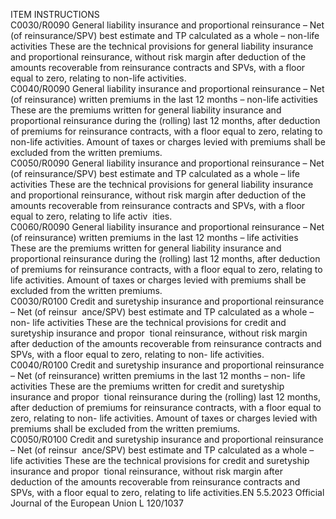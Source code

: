  
ITEM  INSTRUCTIONS  
C0030/R0090  General liability insurance and 
proportional reinsurance – Net 
(of reinsurance/SPV) best 
estimate and TP calculated as a 
whole – non-life activities  These are the technical provisions for general liability insurance and proportional 
reinsurance, without risk margin after deduction of the amounts recoverable from 
reinsurance contracts and SPVs, with a floor equal to zero, relating to non-life 
activities.  
C0040/R0090  General liability insurance and 
proportional reinsurance – Net 
(of reinsurance) written 
premiums in the last 12 
months – non-life activities  These are the premiums written for general liability insurance and proportional 
reinsurance during the (rolling) last 12 months, after deduction of premiums for 
reinsurance contracts, with a floor equal to zero, relating to non-life activities. 
Amount of taxes or charges levied with premiums shall be excluded from the 
written premiums.  
C0050/R0090  General liability insurance and 
proportional reinsurance – Net 
(of reinsurance/SPV) best 
estimate and TP calculated as a 
whole – life activities  These are the technical provisions for general liability insurance and proportional 
reinsurance, without risk margin after deduction of the amounts recoverable from 
reinsurance contracts and SPVs, with a floor equal to zero, relating to life activ ­
ities.  
C0060/R0090  General liability insurance and 
proportional reinsurance – Net 
(of reinsurance) written 
premiums in the last 12 
months – life activities  These are the premiums written for general liability insurance and proportional 
reinsurance during the (rolling) last 12 months, after deduction of premiums for 
reinsurance contracts, with a floor equal to zero, relating to life activities. Amount 
of taxes or charges levied with premiums shall be excluded from the written 
premiums.  
C0030/R0100  Credit and suretyship 
insurance and proportional 
reinsurance – Net (of reinsur ­
ance/SPV) best estimate and TP 
calculated as a whole – non- 
life activities  These are the technical provisions for credit and suretyship insurance and propor ­
tional reinsurance, without risk margin after deduction of the amounts recoverable 
from reinsurance contracts and SPVs, with a floor equal to zero, relating to non- 
life activities.  
C0040/R0100  Credit and suretyship 
insurance and proportional 
reinsurance – Net (of 
reinsurance) written premiums 
in the last 12 months – non- 
life activities  These are the premiums written for credit and suretyship insurance and propor ­
tional reinsurance during the (rolling) last 12 months, after deduction of 
premiums for reinsurance contracts, with a floor equal to zero, relating to non- 
life activities. Amount of taxes or charges levied with premiums shall be excluded 
from the written premiums.  
C0050/R0100  Credit and suretyship 
insurance and proportional 
reinsurance – Net (of reinsur ­
ance/SPV) best estimate and TP 
calculated as a whole – life 
activities  These are the technical provisions for credit and suretyship insurance and propor ­
tional reinsurance, without risk margin after deduction of the amounts recoverable 
from reinsurance contracts and SPVs, with a floor equal to zero, relating to life 
activities.EN  5.5.2023 Official Journal of the European Union L 120/1037